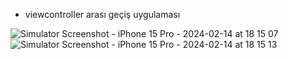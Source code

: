 - viewcontroller arası geçiş uygulaması 

![Simulator Screenshot - iPhone 15 Pro - 2024-02-14 at 18 15 07](https://github.com/omerseze/swift-learning-repository/assets/91909146/141bf242-7988-4c5b-916b-341ae83e4359)
![Simulator Screenshot - iPhone 15 Pro - 2024-02-14 at 18 15 13](https://github.com/omerseze/swift-learning-repository/assets/91909146/1b6e4e39-ccda-4ea8-8b22-743fd9be967a)

